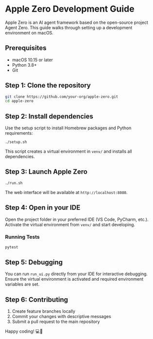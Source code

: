 # Apple Zero Development Guide

Apple Zero is an AI agent framework based on the open-source project Agent Zero. This guide walks through setting up a development environment on macOS.

## Prerequisites
- macOS 10.15 or later
- Python 3.8+
- Git

## Step 1: Clone the repository
```bash
git clone https://github.com/your-org/apple-zero.git
cd apple-zero
```

## Step 2: Install dependencies
Use the setup script to install Homebrew packages and Python requirements:
```bash
./setup.sh
```
This script creates a virtual environment in `venv/` and installs all dependencies.

## Step 3: Launch Apple Zero
```bash
./run.sh
```
The web interface will be available at `http://localhost:8080`.

## Step 4: Open in your IDE
Open the project folder in your preferred IDE (VS Code, PyCharm, etc.). Activate the virtual environment from `venv/` and start developing.

### Running Tests
```bash
pytest
```

## Step 5: Debugging
You can run `run_ui.py` directly from your IDE for interactive debugging. Ensure the virtual environment is activated and required environment variables are set.

## Step 6: Contributing
1. Create feature branches locally
2. Commit your changes with descriptive messages
3. Submit a pull request to the main repository

Happy coding! 💻🍎
